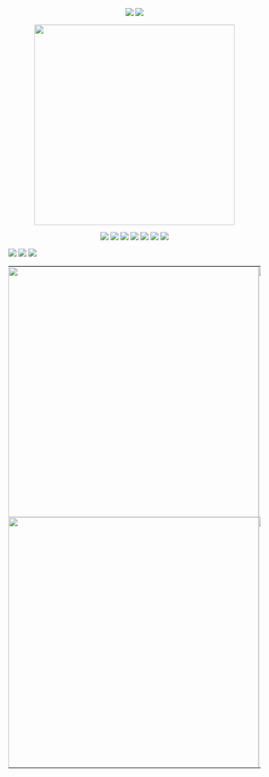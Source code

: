 <p align="center">
  <img src="https://komarev.com/ghpvc/?username=ZPIIDR&color=539289&style=for-the-badge&label=profile_views_⟢" />
  <img src="https://cdn.discordapp.com/attachments/1249866886687227914/1388250985419505755/IMG_5357.gif?ex=68604cfb&is=685efb7b&hm=0b43819d089249d8df945a0d1c8bbd9a1cf3524cb030b9908c73ee73f369b180&" />
</p>

<p align="center">
  <a href="https://spotify-github-profile.kittinanx.com/api/view.svg?uid=31n7g6dvqqckkvzd64dbkpkhaqqq&redirect=true">
    <img src="https://spotify-github-profile.kittinanx.com/api/view.svg?uid=31n7g6dvqqckkvzd64dbkpkhaqqq&cover_image=true&theme=novatorem&show_offline=false&background_color=121212&interchange=false" width="400" />
  </a>
</p>

<p align="center">
  <img src="https://files.catbox.moe/p26jqw.webp" />
  <img src="https://files.catbox.moe/iyq016.gif" />
  <img src="https://files.catbox.moe/d3g4us.png" />
  <img src="https://files.catbox.moe/481rsg.webp" />
  <img src="https://files.catbox.moe/ehp5m4.pnj" />
  <img src="https://files.catbox.moe/bmmbsh.png" />
  <img src="https://files.catbox.moe/t1wjrf.webp" />
</p>


![](https://dl.glitter-graphics.com/pub/3010/3010855aamqcnmkam.jpg)
![](https://dl.glitter-graphics.com/pub/3010/3010862jtj44ho4ln.gif)
 ![](https://dl.glitter-graphics.com/pub/632/632861pojwqs3scx.gif)



<table style="border-collapse: collapse;" cellspacing="0" cellpadding="0">
  <tr>
    <td style="border: none; padding: 0; margin: 0; background: transparent;">
      <img src="https://files.catbox.moe/bagenv.png" width="500" style="border:none; box-shadow:none;"/>
    </td>
    <td style="border: none; padding: 0; margin: 0; background: transparent;">
      <img src="https://files.catbox.moe/ca9nr4.jpeg" width="500" style="border:none; box-shadow:none;"/>
    </td>
  </tr>
  <tr>
    <td style="border: none; padding: 0; margin: 0; background: transparent;">
      <img src="https://files.catbox.moe/u2fvh9.png" width="500" style="border:none; box-shadow:none;"/>
    </td>
    <td style="border: none; padding: 0; margin: 0; background: transparent;">
      <img src="https://files.catbox.moe/1x7j3p.jpeg" width="500" style="border:none; box-shadow:none;"/>
    </td>
  </tr>
</table>
